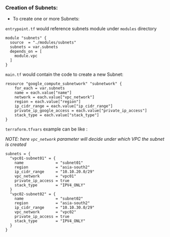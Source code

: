 ### Creation of Subnets:

-  To create one or more Subnets: 

`entrypoint.tf` would reference subnets module under `modules` directory

```hcl
module "subnets" {
  source  = "./modules/subnets"
  subnets = var.subnets
  depends_on = [
    module.vpc
  ]
}
```

`main.tf` would contain the code to create a new Subnet:

```hcl
resource "google_compute_subnetwork" "subnetwork" {
    for_each = var.subnets
    name = each.value["name"]
    network = each.value["vpc_network"]
    region = each.value["region"]
    ip_cidr_range = each.value["ip_cidr_range"]
    private_ip_google_access = each.value["private_ip_access"]
    stack_type = each.value["stack_type"]
}
```

`terraform.tfvars` example can be like :

*NOTE: here `vpc_network` parameter will decide under which VPC the subnet is created*

```hcl
subnets = {
  "vpc01-subnet01" = {
    name              = "subnet01"
    region            = "asia-south2"
    ip_cidr_range     = "10.10.20.0/29"
    vpc_network       = "vpc01"
    private_ip_access = true
    stack_type        = "IPV4_ONLY"
  }
  "vpc02-subnet02" = {
    name              = "subnet02"
    region            = "asia-south2"
    ip_cidr_range     = "10.10.30.0/29"
    vpc_network       = "vpc02"
    private_ip_access = true
    stack_type        = "IPV4_ONLY"
  }
}
```